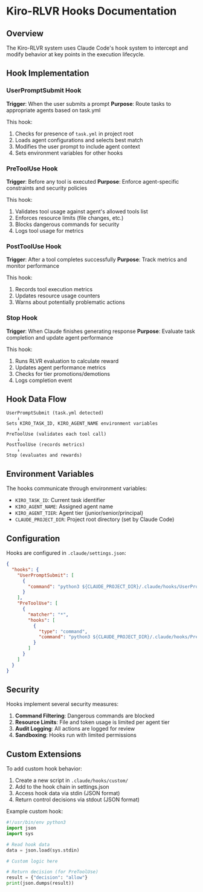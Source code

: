 # Kiro-RLVR Hooks Documentation

## Overview

The Kiro-RLVR system uses Claude Code's hook system to intercept and modify behavior at key points in the execution lifecycle.

## Hook Implementation

### UserPromptSubmit Hook

**Trigger**: When the user submits a prompt
**Purpose**: Route tasks to appropriate agents based on task.yml

This hook:
1. Checks for presence of `task.yml` in project root
2. Loads agent configurations and selects best match
3. Modifies the user prompt to include agent context
4. Sets environment variables for other hooks

### PreToolUse Hook

**Trigger**: Before any tool is executed
**Purpose**: Enforce agent-specific constraints and security policies

This hook:
1. Validates tool usage against agent's allowed tools list
2. Enforces resource limits (file changes, etc.)
3. Blocks dangerous commands for security
4. Logs tool usage for metrics

### PostToolUse Hook

**Trigger**: After a tool completes successfully
**Purpose**: Track metrics and monitor performance

This hook:
1. Records tool execution metrics
2. Updates resource usage counters
3. Warns about potentially problematic actions

### Stop Hook

**Trigger**: When Claude finishes generating response
**Purpose**: Evaluate task completion and update agent performance

This hook:
1. Runs RLVR evaluation to calculate reward
2. Updates agent performance metrics
3. Checks for tier promotions/demotions
4. Logs completion event

## Hook Data Flow

```
UserPromptSubmit (task.yml detected)
    ↓
Sets KIRO_TASK_ID, KIRO_AGENT_NAME environment variables
    ↓
PreToolUse (validates each tool call)
    ↓
PostToolUse (records metrics)
    ↓
Stop (evaluates and rewards)
```

## Environment Variables

The hooks communicate through environment variables:

- `KIRO_TASK_ID`: Current task identifier
- `KIRO_AGENT_NAME`: Assigned agent name
- `KIRO_AGENT_TIER`: Agent tier (junior/senior/principal)
- `CLAUDE_PROJECT_DIR`: Project root directory (set by Claude Code)

## Configuration

Hooks are configured in `.claude/settings.json`:

```json
{
  "hooks": {
    "UserPromptSubmit": [
      {
        "command": "python3 ${CLAUDE_PROJECT_DIR}/.claude/hooks/UserPromptSubmit"
      }
    ],
    "PreToolUse": [
      {
        "matcher": "*",
        "hooks": [
          {
            "type": "command",
            "command": "python3 ${CLAUDE_PROJECT_DIR}/.claude/hooks/PreToolUse"
          }
        ]
      }
    ]
  }
}
```

## Security

Hooks implement several security measures:

1. **Command Filtering**: Dangerous commands are blocked
2. **Resource Limits**: File and token usage is limited per agent tier
3. **Audit Logging**: All actions are logged for review
4. **Sandboxing**: Hooks run with limited permissions

## Custom Extensions

To add custom hook behavior:

1. Create a new script in `.claude/hooks/custom/`
2. Add to the hook chain in settings.json
3. Access hook data via stdin (JSON format)
4. Return control decisions via stdout (JSON format)

Example custom hook:
```python
#!/usr/bin/env python3
import json
import sys

# Read hook data
data = json.load(sys.stdin)

# Custom logic here

# Return decision (for PreToolUse)
result = {"decision": "allow"}
print(json.dumps(result))
```